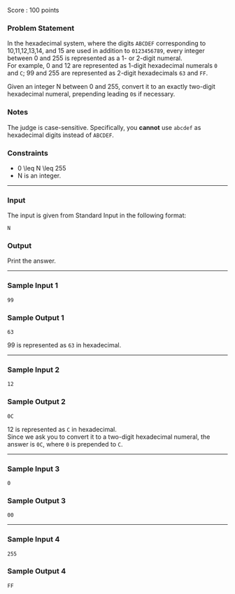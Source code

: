 Score : 100 points

### Problem Statement

In the hexadecimal system, where the digits `ABCDEF` corresponding to 10,11,12,13,14, and 15 are used in addition to `0123456789`, every integer between 0 and 255 is represented as a 1- or 2-digit numeral.  
For example, 0 and 12 are represented as 1-digit hexadecimal numerals `0` and `C`; 99 and 255 are represented as 2-digit hexadecimals `63` and `FF`.

Given an integer N between 0 and 255, convert it to an exactly two-digit hexadecimal numeral, prepending leading `0`s if necessary.

### Notes

The judge is case-sensitive. Specifically, you **cannot** use `abcdef` as hexadecimal digits instead of `ABCDEF`.

### Constraints

* 0 \leq N \leq 255
* N is an integer.

---

### Input

The input is given from Standard Input in the following format:

```
N
```

### Output

Print the answer.

---

### Sample Input 1

```
99
```

### Sample Output 1

```
63
```

99 is represented as `63` in hexadecimal.

---

### Sample Input 2

```
12
```

### Sample Output 2

```
0C
```

12 is represented as `C` in hexadecimal.  
Since we ask you to convert it to a two-digit hexadecimal numeral, the answer is `0C`, where `0` is prepended to `C`.

---

### Sample Input 3

```
0
```

### Sample Output 3

```
00
```

---

### Sample Input 4

```
255
```

### Sample Output 4

```
FF
```